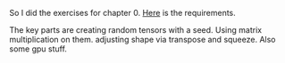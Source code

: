 <p>
So I did the exercises for chapter 0. <a href='https://www.learnpytorch.io/00_pytorch_fundamentals/#exercises'>Here</a> is the requirements.
</p>
<p>
The key parts are creating random tensors with a seed. Using matrix multiplication on them. adjusting shape via transpose and squeeze. Also some gpu stuff.
</p>
